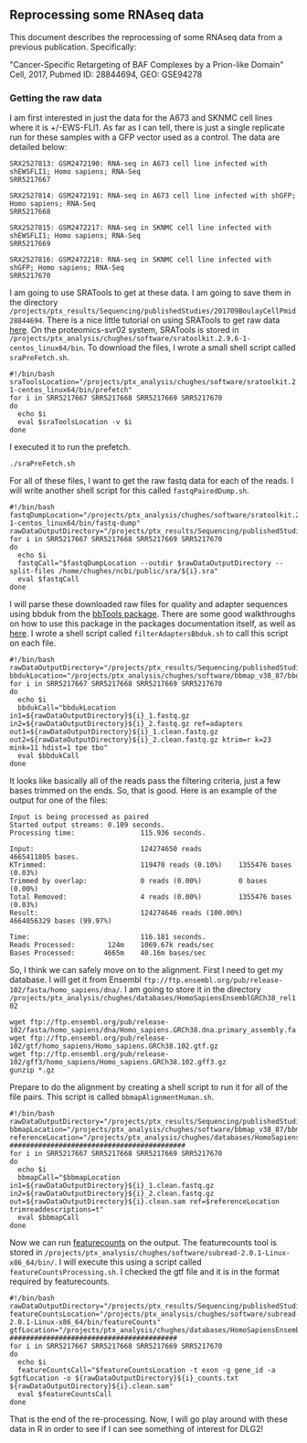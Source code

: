 ## Reprocessing some RNAseq data

This document describes the reprocessing of some RNAseq data from a previous publication. Specifically:

"Cancer-Specific Retargeting of BAF Complexes by a Prion-like Domain"
Cell, 2017, Pubmed ID: 28844694, GEO: GSE94278

### Getting the raw data

I am first interested in just the data for the A673 and SKNMC cell lines where it is +/-EWS-FLI1. As far as I can tell, there is just a single replicate run for these samples with a GFP vector used as a control. The data are detailed below:

```
SRX2527813: GSM2472190: RNA-seq in A673 cell line infected with shEWSFLI1; Homo sapiens; RNA-Seq
SRR5217667

SRX2527814: GSM2472191: RNA-seq in A673 cell line infected with shGFP; Homo sapiens; RNA-Seq
SRR5217668

SRX2527815: GSM2472217: RNA-seq in SKNMC cell line infected with shEWSFLI1; Homo sapiens; RNA-Seq
SRR5217669

SRX2527816: GSM2472218: RNA-seq in SKNMC cell line infected with shGFP; Homo sapiens; RNA-Seq
SRR5217670
```

I am going to use SRATools to get at these data. I am going to save them in the directory `/projects/ptx_results/Sequencing/publishedStudies/201709BoulayCellPmid28844694`. There is a nice little tutorial on using SRATools to get raw data [here](https://www.biostars.org/p/111040/). On the proteomics-svr02 system, SRATools is stored in `/projects/ptx_analysis/chughes/software/sratoolkit.2.9.6-1-centos_linux64/bin`. To download the files, I wrote a small shell script called `sraPreFetch.sh`.

```shell
#!/bin/bash
sraToolsLocation="/projects/ptx_analysis/chughes/software/sratoolkit.2.9.6-1-centos_linux64/bin/prefetch"
for i in SRR5217667 SRR5217668 SRR5217669 SRR5217670
do
  echo $i
  eval $sraToolsLocation -v $i
done
```

I executed it to run the prefetch.

```shell
./sraPreFetch.sh
```

For all of these files, I want to get the raw fastq data for each of the reads. I will write another shell script for this called `fastqPairedDump.sh`.

```shell
#!/bin/bash
fastqDumpLocation="/projects/ptx_analysis/chughes/software/sratoolkit.2.9.6-1-centos_linux64/bin/fastq-dump"
rawDataOutputDirectory="/projects/ptx_results/Sequencing/publishedStudies/201709BoulayCellPmid28844694/"
for i in SRR5217667 SRR5217668 SRR5217669 SRR5217670
do
  echo $i
  fastqCall="$fastqDumpLocation --outdir $rawDataOutputDirectory --split-files /home/chughes/ncbi/public/sra/${i}.sra"
  eval $fastqCall
done
```

I will parse these downloaded raw files for quality and adapter sequences using bbduk from the [bbTools package](https://sourceforge.net/projects/bbmap/). There are some good walkthroughs on how to use this package in the packages documentation itself, as well as [here](https://jgi.doe.gov/data-and-tools/bbtools/bb-tools-user-guide/). I wrote a shell script called `filterAdaptersBbduk.sh` to call this script on each file.

```shell
#!/bin/bash
rawDataOutputDirectory="/projects/ptx_results/Sequencing/publishedStudies/201709BoulayCellPmid28844694/"
bbdukLocation="/projects/ptx_analysis/chughes/software/bbmap_v38_87/bbduk.sh"
for i in SRR5217667 SRR5217668 SRR5217669 SRR5217670
do
  echo $i
  bbdukCall="bbdukLocation in1=${rawDataOutputDirectory}${i}_1.fastq.gz in2=${rawDataOutputDirectory}${i}_2.fastq.gz ref=adapters out1=${rawDataOutputDirectory}${i}_1.clean.fastq.gz out2=${rawDataOutputDirectory}${i}_2.clean.fastq.gz ktrim=r k=23 mink=11 hdist=1 tpe tbo"
  eval $bbdukCall
done
```

It looks like basically all of the reads pass the filtering criteria, just a few bases trimmed on the ends. So, that is good. Here is an example of the output for one of the files:

```
Input is being processed as paired
Started output streams: 0.109 seconds.
Processing time:                115.936 seconds.

Input:                          124274650 reads                 4665411805 bases.
KTrimmed:                       119470 reads (0.10%)    1355476 bases (0.03%)
Trimmed by overlap:             0 reads (0.00%)         0 bases (0.00%)
Total Removed:                  4 reads (0.00%)         1355476 bases (0.03%)
Result:                         124274646 reads (100.00%)       4664056329 bases (99.97%)

Time:                           116.181 seconds.
Reads Processed:        124m    1069.67k reads/sec
Bases Processed:       4665m    40.16m bases/sec
```

So, I think we can safely move on to the alignment. First I need to get my database. I will get it from Ensembl `ftp://ftp.ensembl.org/pub/release-102/fasta/homo_sapiens/dna/`. I am going to store it in the directory `/projects/ptx_analysis/chughes/databases/HomoSapiensEnsemblGRCh38_rel102`

```shell
wget ftp://ftp.ensembl.org/pub/release-102/fasta/homo_sapiens/dna/Homo_sapiens.GRCh38.dna.primary_assembly.fa.gz
wget ftp://ftp.ensembl.org/pub/release-102/gtf/homo_sapiens/Homo_sapiens.GRCh38.102.gtf.gz
wget ftp://ftp.ensembl.org/pub/release-102/gff3/homo_sapiens/Homo_sapiens.GRCh38.102.gff3.gz
gunzip *.gz
```

Prepare to do the alignment by creating a shell script to run it for all of the file pairs. This script is called `bbmapAlignmentHuman.sh`.

```shell
#!/bin/bash
rawDataOutputDirectory="/projects/ptx_results/Sequencing/publishedStudies/201709BoulayCellPmid28844694/"
bbmapLocation="/projects/ptx_analysis/chughes/software/bbmap_v38_87/bbmap.sh"
referenceLocation="/projects/ptx_analysis/chughes/databases/HomoSapiensEnsemblGRCh38_rel102/Homo_sapiens.GRCh38.dna.primary_assembly.fa"
###########################################
for i in SRR5217667 SRR5217668 SRR5217669 SRR5217670
do
  echo $i
  bbmapCall="$bbmapLocation in1=${rawDataOutputDirectory}${i}_1.clean.fastq.gz in2=${rawDataOutputDirectory}${i}_2.clean.fastq.gz out=${rawDataOutputDirectory}${i}.clean.sam ref=$referenceLocation trimreaddescriptions=t"
  eval $bbmapCall
done
```

Now we can run [featurecounts](http://bioinf.wehi.edu.au/featureCounts/) on the output. The featurecounts tool is stored in `/projects/ptx_analysis/chughes/software/subread-2.0.1-Linux-x86_64/bin/`. I will execute this using a script called `featureCountsProcessing.sh`. I checked the gtf file and it is in the format required by featurecounts.

```shell
#!/bin/bash
rawDataOutputDirectory="/projects/ptx_results/Sequencing/publishedStudies/201709BoulayCellPmid28844694/"
featureCountsLocation="/projects/ptx_analysis/chughes/software/subread-2.0.1-Linux-x86_64/bin/featureCounts"
gtfLocation="/projects/ptx_analysis/chughes/databases/HomoSapiensEnsemblGRCh38_rel102/Homo_sapiens.GRCh38.102.gtf"
#########################################
for i in SRR5217667 SRR5217668 SRR5217669 SRR5217670
do
  echo $i
  featureCountsCall="$featureCountsLocation -t exon -g gene_id -a $gtfLocation -o ${rawDataOutputDirectory}${i}_counts.txt ${rawDataOutputDirectory}${i}.clean.sam"
  eval $featureCountsCall
done
```

That is the end of the re-processing. Now, I will go play around with these data in R in order to see if I can see something of interest for DLG2!

